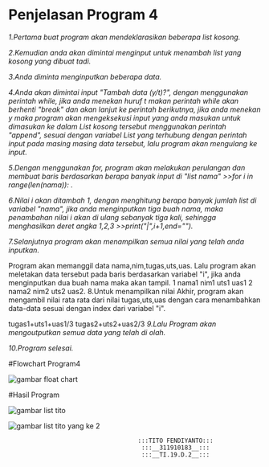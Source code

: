 # Penjelasan Program 4

*1.Pertama buat program akan mendeklarasikan beberapa list kosong.*

*2.Kemudian anda akan dimintai menginput untuk menambah list yang kosong yang dibuat tadi.*

*3.Anda diminta menginputkan beberapa data.*

*4.Anda akan dimintai input "Tambah data (y/t)?", dengan menggunakan perintah while, jika anda menekan huruf t makan perintah while akan berhenti "break" dan akan lanjut ke perintah berikutnya, jika anda menekan y maka program akan mengeksekusi input yang anda masukan untuk dimasukan ke dalam List kosong tersebut menggunakan perintah "append", sesuai dengan variabel List yang terhubung dengan perintah input pada masing masing data tersebut, lalu program akan mengulang ke input.*

*5.Dengan menggunakan for, program akan melakukan perulangan dan membuat baris berdasarkan berapa banyak input di "list nama" >>for i in range(len(nama)): .*

*6.Nilai i akan ditambah 1, dengan menghitung berapa banyak jumlah list di variabel "nama", jika anda menginputkan tiga buah nama, maka penambahan nilai i akan di ulang sebanyak tiga kali, sehingga menghasilkan deret angka 1,2,3 >>print("|",i+1,end="").*

*7.Selanjutnya program akan menampilkan semua nilai yang telah anda inputkan.*

Program akan memanggil data nama,nim,tugas,uts,uas.
Lalu program akan meletakan data tersebut pada baris berdasarkan variabel "i", jika anda menginputkan dua buah nama maka akan tampil.
1 nama1 nim1 uts1 uas1
2 nama2 nim2 uts2 uas2.
8.Untuk menampilkan nilai Akhir, program akan mengambil nilai rata rata dari nilai tugas,uts,uas dengan cara menambahkan data-data sesuai dengan index dari variabel "i".

tugas1+uts1+uas1/3
tugas2+uts2+uas2/3
*9.Lalu Program akan mengoutputkan semua data yang telah di olah.*

*10.Program selesai.*

#Flowchart Program4

![gambar float chart](https://user-images.githubusercontent.com/57053160/69489263-a348b580-0ea7-11ea-821c-be95609a21e6.jpg)

#Hasil Program

![gambar list tito](https://user-images.githubusercontent.com/57053160/69489533-ffadd400-0eab-11ea-8422-faa21a769f21.png)

![gambar list tito yang ke 2](https://user-images.githubusercontent.com/57053160/69489511-bd849280-0eab-11ea-843e-811f765cb9d7.png)


                                        :::TITO FENDIYANTO:::
                                         :::__311910183__:::
                                         :::__TI.19.D.2__:::

